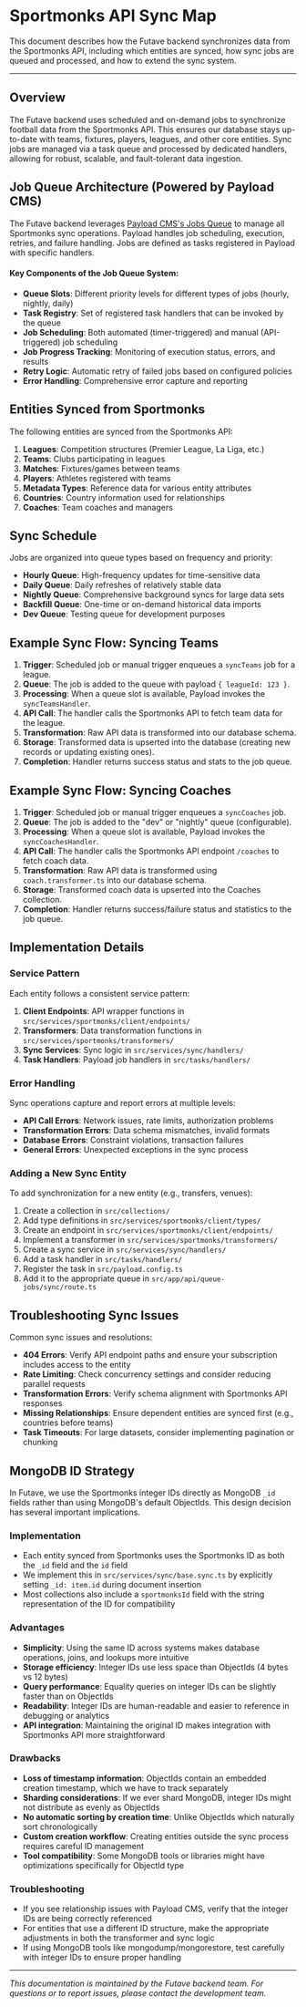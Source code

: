 # Sportmonks API Sync Map

This document describes how the Futave backend synchronizes data from the Sportmonks API, including which entities are synced, how sync jobs are queued and processed, and how to extend the sync system.

---

## Overview

The Futave backend uses scheduled and on-demand jobs to synchronize football data from the Sportmonks API. This ensures our database stays up-to-date with teams, fixtures, players, leagues, and other core entities. Sync jobs are managed via a task queue and processed by dedicated handlers, allowing for robust, scalable, and fault-tolerant data ingestion.

## Job Queue Architecture (Powered by Payload CMS)

The Futave backend leverages [Payload CMS's Jobs Queue](https://payloadcms.com/docs/jobs-queue/overview) to manage all Sportmonks sync operations. Payload handles job scheduling, execution, retries, and failure handling. Jobs are defined as tasks registered in Payload with specific handlers.

#### Key Components of the Job Queue System:

- **Queue Slots**: Different priority levels for different types of jobs (hourly, nightly, daily)
- **Task Registry**: Set of registered task handlers that can be invoked by the queue
- **Job Scheduling**: Both automated (timer-triggered) and manual (API-triggered) job scheduling
- **Job Progress Tracking**: Monitoring of execution status, errors, and results
- **Retry Logic**: Automatic retry of failed jobs based on configured policies
- **Error Handling**: Comprehensive error capture and reporting

## Entities Synced from Sportmonks

The following entities are synced from the Sportmonks API:

1. **Leagues**: Competition structures (Premier League, La Liga, etc.)
2. **Teams**: Clubs participating in leagues
3. **Matches**: Fixtures/games between teams
4. **Players**: Athletes registered with teams
5. **Metadata Types**: Reference data for various entity attributes
6. **Countries**: Country information used for relationships
7. **Coaches**: Team coaches and managers

## Sync Schedule

Jobs are organized into queue types based on frequency and priority:

- **Hourly Queue**: High-frequency updates for time-sensitive data
- **Daily Queue**: Daily refreshes of relatively stable data
- **Nightly Queue**: Comprehensive background syncs for large data sets
- **Backfill Queue**: One-time or on-demand historical data imports
- **Dev Queue**: Testing queue for development purposes

## Example Sync Flow: Syncing Teams

1. **Trigger**: Scheduled job or manual trigger enqueues a `syncTeams` job for a league.
2. **Queue**: The job is added to the queue with payload `{ leagueId: 123 }`.
3. **Processing**: When a queue slot is available, Payload invokes the `syncTeamsHandler`.
4. **API Call**: The handler calls the Sportmonks API to fetch team data for the league.
5. **Transformation**: Raw API data is transformed into our database schema.
6. **Storage**: Transformed data is upserted into the database (creating new records or updating existing ones).
7. **Completion**: Handler returns success status and stats to the job queue.

## Example Sync Flow: Syncing Coaches

1. **Trigger**: Scheduled job or manual trigger enqueues a `syncCoaches` job.
2. **Queue**: The job is added to the "dev" or "nightly" queue (configurable).
3. **Processing**: When a queue slot is available, Payload invokes the `syncCoachesHandler`.
4. **API Call**: The handler calls the Sportmonks API endpoint `/coaches` to fetch coach data.
5. **Transformation**: Raw API data is transformed using `coach.transformer.ts` into our database schema.
6. **Storage**: Transformed coach data is upserted into the Coaches collection.
7. **Completion**: Handler returns success/failure status and statistics to the job queue.

## Implementation Details

### Service Pattern

Each entity follows a consistent service pattern:

1. **Client Endpoints**: API wrapper functions in `src/services/sportmonks/client/endpoints/`
2. **Transformers**: Data transformation functions in `src/services/sportmonks/transformers/`
3. **Sync Services**: Sync logic in `src/services/sync/handlers/`
4. **Task Handlers**: Payload job handlers in `src/tasks/handlers/`

### Error Handling

Sync operations capture and report errors at multiple levels:

- **API Call Errors**: Network issues, rate limits, authorization problems
- **Transformation Errors**: Data schema mismatches, invalid formats
- **Database Errors**: Constraint violations, transaction failures
- **General Errors**: Unexpected exceptions in the sync process

### Adding a New Sync Entity

To add synchronization for a new entity (e.g., transfers, venues):

1. Create a collection in `src/collections/`
2. Add type definitions in `src/services/sportmonks/client/types/`
3. Create an endpoint in `src/services/sportmonks/client/endpoints/`
4. Implement a transformer in `src/services/sportmonks/transformers/`
5. Create a sync service in `src/services/sync/handlers/`
6. Add a task handler in `src/tasks/handlers/`
7. Register the task in `src/payload.config.ts`
8. Add it to the appropriate queue in `src/app/api/queue-jobs/sync/route.ts`

## Troubleshooting Sync Issues

Common sync issues and resolutions:

- **404 Errors**: Verify API endpoint paths and ensure your subscription includes access to the entity
- **Rate Limiting**: Check concurrency settings and consider reducing parallel requests
- **Transformation Errors**: Verify schema alignment with Sportmonks API responses
- **Missing Relationships**: Ensure dependent entities are synced first (e.g., countries before teams)
- **Task Timeouts**: For large datasets, consider implementing pagination or chunking
## MongoDB ID Strategy

In Futave, we use the Sportmonks integer IDs directly as MongoDB `_id` fields rather than using MongoDB's default ObjectIds. This design decision has several important implications.

### Implementation

- Each entity synced from Sportmonks uses the Sportmonks ID as both the `_id` field and the `id` field
- We implement this in `src/services/sync/base.sync.ts` by explicitly setting `_id: item.id` during document insertion
- Most collections also include a `sportmonksId` field with the string representation of the ID for compatibility

### Advantages

- **Simplicity**: Using the same ID across systems makes database operations, joins, and lookups more intuitive
- **Storage efficiency**: Integer IDs use less space than ObjectIds (4 bytes vs 12 bytes)
- **Query performance**: Equality queries on integer IDs can be slightly faster than on ObjectIds
- **Readability**: Integer IDs are human-readable and easier to reference in debugging or analytics
- **API integration**: Maintaining the original ID makes integration with Sportmonks API more straightforward

### Drawbacks

- **Loss of timestamp information**: ObjectIds contain an embedded creation timestamp, which we have to track separately
- **Sharding considerations**: If we ever shard MongoDB, integer IDs might not distribute as evenly as ObjectIds
- **No automatic sorting by creation time**: Unlike ObjectIds which naturally sort chronologically
- **Custom creation workflow**: Creating entities outside the sync process requires careful ID management
- **Tool compatibility**: Some MongoDB tools or libraries might have optimizations specifically for ObjectId type

### Troubleshooting

- If you see relationship issues with Payload CMS, verify that the integer IDs are being correctly referenced
- For entities that use a different ID structure, make the appropriate adjustments in both the transformer and sync logic
- If using MongoDB tools like mongodump/mongorestore, test carefully with integer IDs to ensure proper handling

---

*This documentation is maintained by the Futave backend team. For questions or to report issues, please contact the development team.*
